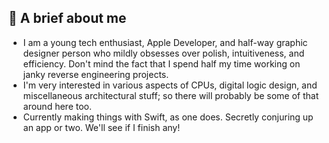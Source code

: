 <!--
:wave: _Greetings!_ Or, perhaps I should say:

<img src="https://user-images.githubusercontent.com/83843298/207746129-bb1d9418-ca95-44d8-9e06-08f265b92206.jpeg" width="400">

-->

## 🤔 A brief about me


- I am a young tech enthusiast, Apple Developer, and half-way graphic designer person who mildly obsesses over polish, intuitiveness, and efficiency. Don't mind the fact that I spend half my time working on janky reverse engineering projects.
- I'm very interested in various aspects of CPUs, digital logic design, and miscellaneous architectural stuff; so there will probably be some of that around here too. 
- Currently making things with Swift, as one does. Secretly conjuring up an app or two. We'll see if I finish any!

<!-- ## Latest work

Project Name: [Link]()

## My links

<span>
<img src="https://img.shields.io/badge/-App_Store-black?logo=appstore&logoColor=white&logoWidth=30&style=for-the-badge">
<img src="https://img.shields.io/badge/-Twitter-blue?logo=twitter&logoColor=white&logoWidth=30&style=for-the-badge">
<img src="https://img.shields.io/badge/-Website-orange?logoColor=white&logoWidth=30&style=for-the-badge">
  </span> -->

<!-- 
## :octocat: My Github stats...

<div>
  <img src="https://img.shields.io/badge/-App_Store-blue?logo=appstore&logoColor=white&logoWidth=30&style=for-the-badge">
<img src="https://github-readme-stats.vercel.app/api/?username=BitesPotatoBacks&show_icons=true&theme=github&hide_border=true">
<img src="https://github-readme-stats.vercel.app/api/top-langs/?username=BitesPotatoBacks&layout=compact&theme=github&hide_border=true">
</div>
 -->
